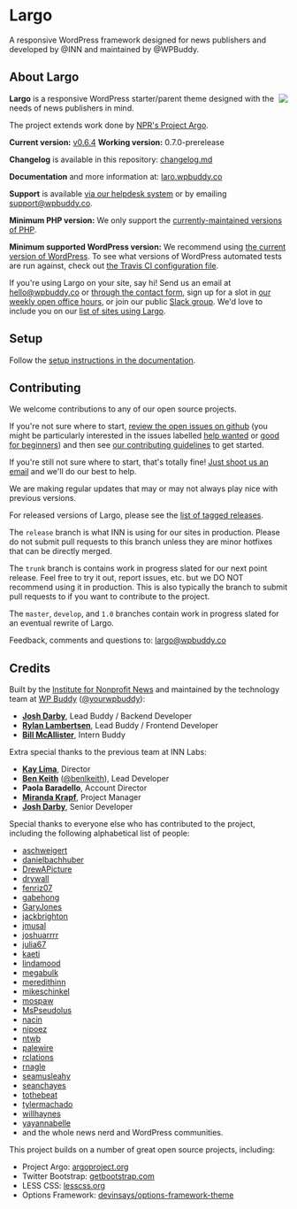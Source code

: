 # Largo

A responsive WordPress framework designed for news publishers and developed by @INN and maintained by @WPBuddy.

## About Largo

<img align="right" src="/img/largo-login-logo.png" />

**Largo** is a responsive WordPress starter/parent theme designed with the needs of news publishers in mind.

The project extends work done by [NPR's Project Argo](http://argoproject.org/).

**Current version:** [v0.6.4](https://github.com/WPBuddy/largo/releases)
**Working version:** 0.7.0-prerelease

**Changelog** is available in this repository: [changelog.md](./changelog.md)

**Documentation** and more information at: [laro.wpbuddy.co](https://largo.wpbuddy.co)

**Support** is available [via our helpdesk system](https://largo.wpbuddy.co/support) or by emailing [support@wpbuddy.co](mailto:support@wpbuddy.co).

**Minimum PHP version:** We only support the [currently-maintained versions of PHP](https://secure.php.net/supported-versions.php).

**Minimum supported WordPress version:** We recommend using [the current version of WordPress](https://wordpress.org/download/releases/). To see what versions of WordPress automated tests are run against, check out [the Travis CI configuration file](./.travis.yml).

If you're using Largo on your site, say hi! Send us an email at [hello@wpbuddy.co](mailto:hello@wpbuddy.co) or [through the contact form](https://wpbuddy.co/), sign up for a slot in [our weekly open office hours](https://wpbuddy.co/#contact), or join our public [Slack group](https://join.slack.com/t/joinwpbuddy/shared_invite/zt-nqi3e7xw-wCUd6EW8HHXKUc2xWLPWNQ). We'd love to include you on our [list of sites using Largo](https://github.com/WPBuddy/largo/wiki/Sites-Using-Largo).

## Setup

Follow the [setup instructions in the documentation](https://largo.wpbuddy.co/guides/administrators/installing-largo/).

## Contributing

We welcome contributions to any of our open source projects.

If you're not sure where to start, [review the open issues on github](https://github.com/WPBuddy/Largo/issues) (you might be particularly interested in the issues labelled [help wanted](https://github.com/WPBuddy/Largo/labels/help%20wanted) or [good for beginners](https://github.com/WPBuddy/Largo/issues?q=label%3A%22good+for+beginners%22)) and then see [our contributing guidelines](/contributing.md) to get started.

If you're still not sure where to start, that's totally fine! [Just shoot us an email](mailto:nerds@inn.org) and we'll do our best to help.

We are making regular updates that may or may not always play nice with previous versions.

For released versions of Largo, please see the [list of tagged releases](https://github.com/WPBuddy/Largo/releases).

The `release` branch is what INN is using for our sites in production. Please do not submit pull requests to this branch unless they are minor hotfixes that can be directly merged.

The `trunk` branch is contains work in progress slated for our next point release. Feel free to try it out, report issues, etc. but we DO NOT recommend using it in production. This is also typically the branch to submit pull requests to if you want to contribute to the project.

The `master`, `develop`, and `1.0` branches contain work in progress slated for an eventual rewrite of Largo.

Feedback, comments and questions to: [largo@wpbuddy.co](mailto:largo@wpbuddy.co)

## Credits

Built by the [Institute for Nonprofit News](http://inn.org) and maintained by the technology team at [WP Buddy](https://wpbuddy.co) ([@yourwpbuddy](http://twitter.com/yourwpbuddy)):

- **[Josh Darby](https://github.com/joshdarby)**, Lead Buddy / Backend Developer
- **[Rylan Lambertsen](https://github.com/rlambertsen)**, Lead Buddy / Frontend Developer
- **[Bill McAllister](https://github.com/billmca20)**, Intern Buddy

Extra special thanks to the previous team at INN Labs:
- **[Kay Lima](https://github.com/kaylima)**, Director
- **[Ben Keith](https://github.com/benlk)** ([@benlkeith](http://twitter.com/benlkeith)), Lead Developer
- **Paola Baradello**, Account Director
- **[Miranda Krapf](https://github.com/MirandaEcho)**, Project Manager
- **[Josh Darby](https://github.com/joshdarby)**, Senior Developer

Special thanks to everyone else who has contributed to the project, including the following alphabetical list of people:
- [aschweigert](https://github.com/aschweigert)
- [danielbachhuber](http://github.com/danielbachhuber)
- [DrewAPicture](http://github.com/drewapicture)
- [drywall](http://github.com/drywall)
- [fenriz07](http://github.com/fenriz07)
- [gabehong](https://github.com/gabehong)
- [GaryJones](http://github.com/garyjones)
- [jackbrighton](http://github.com/jackbrighton)
- [jmusal](https://github.com/jmusal)
- [joshuarrrr](http://github.com/joshuarrrr)
- [julia67](https://github.com/julia67)
- [kaeti](https://github.com/kaeti)
- [lindamood](http://github.com/lindamood)
- [megabulk](https://github.com/megabulk)
- [meredithinn](http://github.com/meredithinn)
- [mikeschinkel](https://github.com/mikeschinkel)
- [mospaw](http://github.com/mospaw)
- [MsPseudolus](https://github.com/MsPseudolus)
- [nacin](http://github.com/nacin)
- [nipoez](http://github.com/nipoez)
- [ntwb](https://github.com/ntwb)
- [palewire](http://github.com/palewire)
- [rclations](https://github.com/rclations)
- [rnagle](https://github.com/rnagle)
- [seamusleahy](http://github.com/seamusleahy)
- [seanchayes](https://github.com/seanchayes)
- [tothebeat](http://github.com/tothebeat)
- [tylermachado](https://github.com/tylermachado)
- [willhaynes](http://github.com/willhaynes)
- [yayannabelle](https://github.com/yayannabelle)
- and the whole news nerd and WordPress communities.

This project builds on a number of great open source projects, including:

* Project Argo: [argoproject.org](http://argoproject.org/)
* Twitter Bootstrap: [getbootstrap.com](http://getbootstrap.com/)
* LESS CSS: [lesscss.org](http://lesscss.org/)
* Options Framework: [devinsays/options-framework-theme](https://github.com/devinsays/options-framework-theme)
